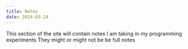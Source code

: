 ```yaml
---
title: Notes
date: 2024-03-24
---
```


This section of the site will contain notes I am taking in my programming experiments
They might or might not be be full notes
